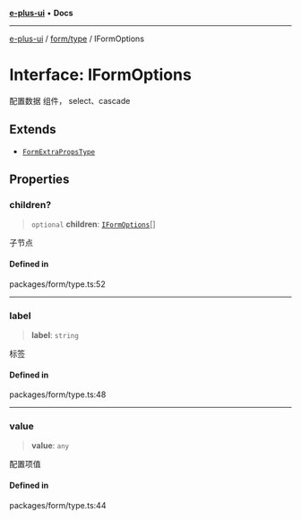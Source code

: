 [**e-plus-ui**](../../../README.md) • **Docs**

***

[e-plus-ui](../../../modules.md) / [form/type](../README.md) / IFormOptions

# Interface: IFormOptions

配置数据
组件， select、cascade

## Extends

- [`FormExtraPropsType`](../type-aliases/FormExtraPropsType.md)

## Properties

### children?

> `optional` **children**: [`IFormOptions`](IFormOptions.md)[]

子节点

#### Defined in

packages/form/type.ts:52

***

### label

> **label**: `string`

标签

#### Defined in

packages/form/type.ts:48

***

### value

> **value**: `any`

配置项值

#### Defined in

packages/form/type.ts:44
